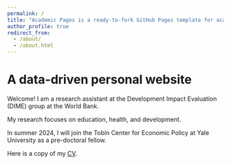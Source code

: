 ```yaml
---
permalink: /
title: "Academic Pages is a ready-to-fork GitHub Pages template for academic personal websites"
author_profile: true
redirect_from: 
  - /about/
  - /about.html
---
```


A data-driven personal website
======
Welcome! I am a research assistant at the Development Impact Evaluation (DIME) group at the World Bank.

My research focuses on education, health, and development.

In summer 2024, I will join the Tobin Center for Economic Policy at Yale University as a pre-doctoral fellow. 

Here is a copy of my [CV](/files/CV_PabloUribe.pdf).
